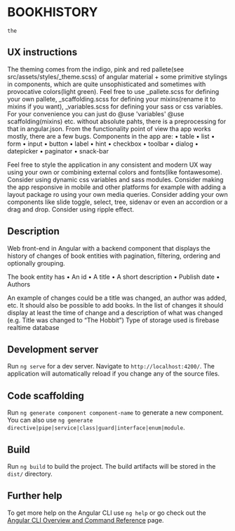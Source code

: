 # BOOKHISTORY
    the

## UX instructions

The theming comes from the indigo, pink and red pallete(see src/assets/styles/_theme.scss) of angular material + some primitive stylings in components, which are quite unsophisticated and sometimes with provocative colors(light green). 
Feel free to use _pallete.scss for defining your own pallete, _scaffolding.scss for defining your mixins(rename it to mixins if you want), _variables.scss for defining your sass or css variables.
For your convenience you can just do @use 'variables' @use scaffolding(mixins) etc. without absolute pahts, there is a preprocessing for that in angular.json.
From the functionality point of view tha app works mostly, there are a few bugs. 
Components in the app are:
•	table
•	list
•	form
•	input
•	button
•	label
•	hint
•	checkbox
•	toolbar
•	dialog
•	datepicker
•	paginator
•	snack-bar

Feel free to style the application in any consistent and modern UX way using your own or combining external colors and fonts(like fontawesome).  
Consider using dynamic css variables and sass modules. 
Consider making the app responsive in mobile and other platforms for example with adding a layout package ro using your own media queries.
Consider adding your own components like slide toggle, select, tree, sidenav or even an accordion or a drag and drop.
Consider using ripple effect.



## Description

Web front-end in Angular with a backend component that displays the history of changes of book entities with pagination, filtering, ordering and optionally grouping.

The book entity has 
•	An id
•	A title
•	A short description
•	Publish date
•	Authors

An example of changes could be a title was changed, an author was added, etc. It should also be possible to add books.
In the list of changes it should display at least the time of change and a description of what was changed (e.g. Title was changed to “The Hobbit”)
Type of storage used is firebase realtime database

## Development server

Run `ng serve` for a dev server. Navigate to `http://localhost:4200/`. The application will automatically reload if you change any of the source files.

## Code scaffolding

Run `ng generate component component-name` to generate a new component. You can also use `ng generate directive|pipe|service|class|guard|interface|enum|module`.

## Build

Run `ng build` to build the project. The build artifacts will be stored in the `dist/` directory.

## Further help

To get more help on the Angular CLI use `ng help` or go check out the [Angular CLI Overview and Command Reference](https://angular.io/cli) page.
